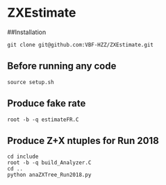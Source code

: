# ZXEstimate

##Installation
```
git clone git@github.com:VBF-HZZ/ZXEstimate.git
```

## Before running any code
```
source setup.sh
```

## Produce fake rate
```
root -b -q estimateFR.C
```

## Produce Z+X ntuples for Run 2018
```
cd include
root -b -q build_Analyzer.C
cd ..
python anaZXTree_Run2018.py
```
